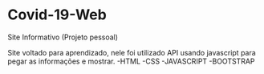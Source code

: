 # Covid-19-Web
Site Informativo (Projeto pessoal)

Site voltado para aprendizado, nele foi utilizado API usando javascript para pegar as informações e mostrar.
-HTML
-CSS
-JAVASCRIPT
-BOOTSTRAP
